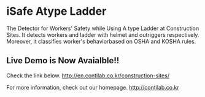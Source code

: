 # iSafe Atype Ladder

The Detector for Workers' Safety while Using A type Ladder at Construction Sites. It detects workers and ladder with helmet and outriggers respectively. Moreover, it classifies worker's behaviorbased on OSHA and KOSHA rules.



## Live Demo is Now Avaialble!!


Check the link below.
http://en.contilab.co.kr/construction-sites/


For more information, check out our homepage.
http://contilab.co.kr
